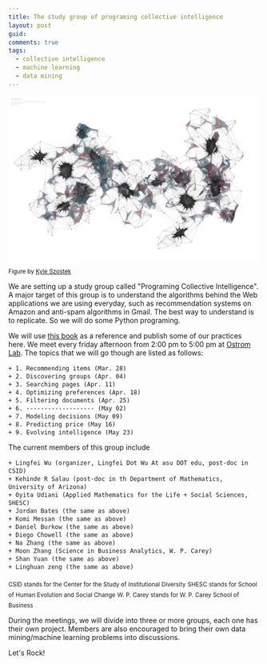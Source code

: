```yaml
---
title: The study group of programing collective intelligence
layout: post
guid: 
comments: true
tags:
  - collective intelligence
  - machine learning
  - data mining
---
```



![bell](/media/files/2014-03-20-The-study-group-of-programing-collective-intelligence/swarmnetwork.jpg)
<sub>Figure by [Kyle Szostek](http://f12arc451.wordpress.com/category/kyle-szostek/)</sub>

We are setting up a study group called "Programing Collective Intelligence". A major target of this group is to understand the algorithms behind the Web applications we are using everyday, such as recommendation systems on Amazon and anti-spam algorithms in Gmail. The best way to understand is to replicate. So we will do some Python programing. 

We will use [this book](http://shop.oreilly.com/product/9780596529321.do) as a reference and publish some of our practices here. We meet every friday afternoon from 2:00 pm to 5:00 pm at [Ostrom Lab](https://csid.asu.edu/ostrom-lab/elinor-ostrom-multi-method-lab). The topics that we will go though are listed as follows:

	+ 1. Recommending items (Mar. 28)
	+ 2. Discovering groups (Apr. 04)
	+ 3. Searching pages (Apr. 11)
	+ 4. Optimizing preferences (Apr. 18)
	+ 5. Filtering documents (Apr. 25)
	+ 6. ------------------- (May 02)
	+ 7. Modeling decisions (May 09)
	+ 8. Predicting price (May 16)
	+ 9. Evolving intelligence (May 23)

The current members of this group include

	+ Lingfei Wu (organizer, Lingfei Dot Wu At asu DOT edu, post-doc in CSID)
	+ Kehinde R Salau (post-doc in th Department of Mathematics, University of Arizona)
	+ Oyita Udiani (Applied Mathematics for the Life + Social Sciences, SHESC)
	+ Jordan Bates (the same as above)
	+ Komi Messan (the same as above)
	+ Daniel Burkow (the same as above)
	+ Diego Chowell (the same as above)
	+ Na Zhang (the same as above)
	+ Moon Zhang (Science in Business Analytics, W. P. Carey)
	+ Shan Yuan (the same as above)
	+ Linghuan zeng (the same as above)

<sub>CSID stands for the Center for the Study of Institutional Diversity</sub>
<sub>SHESC stands for School of Human Evolution and Social Change</sub>
<sub>W. P. Carey stands for W. P. Carey School of Business</sub>

During the meetings, we will divide into three or more groups, each one has their own project. Members are also encouraged to bring their own data mining/machine learning problems into discussions.  

Let's Rock!


